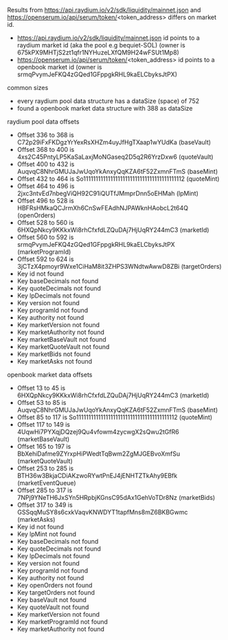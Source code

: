 Results from https://api.raydium.io/v2/sdk/liquidity/mainnet.json and https://openserum.io/api/serum/token/<token_address> differs on market id.
- https://api.raydium.io/v2/sdk/liquidity/mainnet.json id points to a raydium market id (aka the pool e.g bequiet-SOL) (owner is 675kPX9MHTjS2zt1qfr1NYHuzeLXfQM9H24wFSUt1Mp8)
- https://openserum.io/api/serum/token/<token_address> id points to a openbook market id (owner is srmqPvymJeFKQ4zGQed1GFppgkRHL9kaELCbyksJtPX)

common sizes
- every raydium pool data structure has a dataSize (space) of 752
- found a openbook market data structure with 388 as dataSize

raydium pool data offsets
- Offset 336 to 368 is C72p29iFxFKDgzYrYexRsXHZm4uyJfHgTXaap1wYUdKa (baseVault)
- Offset 368 to 400 is 4xs2C45PntyLP5KaSaLaxjMoNGaseq2D5q2R6YrzDxw6 (quoteVault)
- Offset 400 to 432 is AuqvqC8NhrGMUJaJwUqoYkAnxyQqKZA6tF52ZxmnFTmS (baseMint)
- Offset 432 to 464 is So11111111111111111111111111111111111111112 (quoteMint)
- Offset 464 to 496 is 2jxc3ntvEd7nbegViQH92C91iQUTfJMmprDnn5oEHMah (lpMint)
- Offset 496 to 528 is HBFRsHMkaQCJrmXh6CnSwFEAdhNJPAWknHAobcL2t64Q (openOrders)
- Offset 528 to 560 is 6HXQpNkcy9KKkxWi8rhCfxfdLZQuDAj7HjUqRY244mC3 (marketId)
- Offset 560 to 592 is srmqPvymJeFKQ4zGQed1GFppgkRHL9kaELCbyksJtPX (marketProgramId)
- Offset 592 to 624 is 3jCTzX4pmoyr9Wxe1CiHaM8it3ZHPS3WNdtwAwwD8ZBi (targetOrders)
- Key id not found
- Key baseDecimals not found
- Key quoteDecimals not found
- Key lpDecimals not found
- Key version not found
- Key programId not found
- Key authority not found
- Key marketVersion not found
- Key marketAuthority not found
- Key marketBaseVault not found
- Key marketQuoteVault not found
- Key marketBids not found
- Key marketAsks not found

openbook market data offsets
- Offset 13 to 45 is 6HXQpNkcy9KKkxWi8rhCfxfdLZQuDAj7HjUqRY244mC3 (marketId)
- Offset 53 to 85 is AuqvqC8NhrGMUJaJwUqoYkAnxyQqKZA6tF52ZxmnFTmS (baseMint)
- Offset 85 to 117 is So11111111111111111111111111111111111111112 (quoteMint)
- Offset 117 to 149 is 4UqwHi7PYXqjDQzej9Qu4vfowm4zycwgX2sQwu2tGfR6 (marketBaseVault)
- Offset 165 to 197 is BbXehiDafme9ZYrxpHiPWedtTqBwm2ZgMJGEBvoXmfSu (marketQuoteVault)
- Offset 253 to 285 is BTH36w3BkjaCDiAKzwoRYwtPnEJ4jENHTZTkAhy9EBfk (marketEventQueue)
- Offset 285 to 317 is 7NPj9YNeTH6JxSYn5HRpbjKGnsC95dAx1GehVoTDr8Nz (marketBids)
- Offset 317 to 349 is GSSqqMuSY8s6cxkVaqvKNWDYT1tapfMns8mZ6BKBGwmc (marketAsks)
- Key id not found
- Key lpMint not found
- Key baseDecimals not found
- Key quoteDecimals not found
- Key lpDecimals not found
- Key version not found
- Key programId not found
- Key authority not found
- Key openOrders not found
- Key targetOrders not found
- Key baseVault not found
- Key quoteVault not found
- Key marketVersion not found
- Key marketProgramId not found
- Key marketAuthority not found
